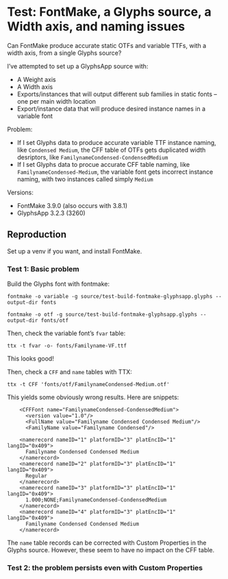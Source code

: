 # Test: FontMake, a Glyphs source, a Width axis, and naming issues

Can FontMake produce accurate static OTFs and variable TTFs, with a width axis, from a single Glyphs source?

I’ve attempted to set up a GlyphsApp source with:
- A Weight axis
- A Width axis
- Exports/instances that will output different sub families in static fonts – one per main width location
- Export/instance data that will produce desired instance names in a variable font

Problem:
- If I set Glyphs data to produce accurate variable TTF instance naming, like `Condensed Medium`, the CFF table of OTFs gets duplicated width desriptors, like `FamilynameCondensed-CondensedMedium`
- If I set Glyphs data to procue accurate CFF table naming, like `FamilynameCondensed-Medium`, the variable font gets incorrect instance naming, with two instances called simply `Medium`

Versions:
- FontMake 3.9.0 (also occurs with 3.8.1)
- GlyphsApp 3.2.3 (3260)

## Reproduction

Set up a venv if you want, and install FontMake.

### Test 1: Basic problem

Build the Glyphs font with fontmake:

```
fontmake -o variable -g source/test-build-fontmake-glyphsapp.glyphs --output-dir fonts
```

```
fontmake -o otf -g source/test-build-fontmake-glyphsapp.glyphs --output-dir fonts/otf
```


Then, check the variable font’s `fvar` table:

```
ttx -t fvar -o- fonts/Familyname-VF.ttf
```

This looks good!

Then, check a `CFF` and `name` tables with TTX:

```
ttx -t CFF 'fonts/otf/FamilynameCondensed-Medium.otf'
```

This yields some obviously wrong results. Here are snippets:

```
    <CFFFont name="FamilynameCondensed-CondensedMedium">
      <version value="1.0"/>
      <FullName value="Familyname Condensed Condensed Medium"/>
      <FamilyName value="Familyname Condensed"/>
```

```
    <namerecord nameID="1" platformID="3" platEncID="1" langID="0x409">
      Familyname Condensed Condensed Medium
    </namerecord>
    <namerecord nameID="2" platformID="3" platEncID="1" langID="0x409">
      Regular
    </namerecord>
    <namerecord nameID="3" platformID="3" platEncID="1" langID="0x409">
      1.000;NONE;FamilynameCondensed-CondensedMedium
    </namerecord>
    <namerecord nameID="4" platformID="3" platEncID="1" langID="0x409">
      Familyname Condensed Condensed Medium
    </namerecord>
```

The `name` table records can be corrected with Custom Properties in the Glyphs source. However, these seem to have no impact on the CFF table. 


### Test 2: the problem persists even with Custom Properties